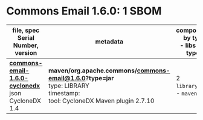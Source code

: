 Commons Email 1.6.0: 1 SBOM
=======

| file, spec<br>Serial Number, version| metadata | components<br>by type<br>- libs purl types |
| ----------------------------------- | -------- | ------------------------------------------ |
| **[commons-email-1.6.0-cyclonedx](maven/org.apache.commons/commons-email/1.6.0/commons-email-1.6.0-cyclonedx.json)**<br>json CycloneDX 1.4 | **maven/org.apache.commons/commons-email@1.6.0?type=jar**<br>type: LIBRARY<br>timestamp: <br>tool: CycloneDX Maven plugin 2.7.10 | 2<br>`library`: 2 <br>- `maven`: 2  |
